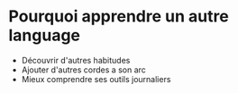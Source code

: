 # Pourquoi apprendre un autre language

* Découvrir d'autres habitudes
* Ajouter d'autres cordes a son arc
* Mieux comprendre ses outils journaliers


